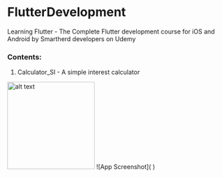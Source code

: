# FlutterDevelopment
Learning Flutter - The Complete Flutter development course for iOS and Android by Smartherd developers on Udemy

### Contents:

1. Calculator_SI - A simple interest calculator


<img src="file://calculator_si/app_demo/calculator.png" alt="alt text" width="200"/>
![App Screenshot]( )
